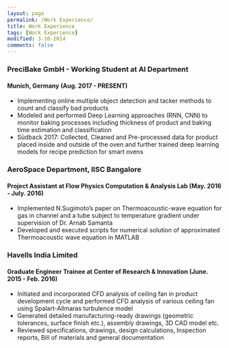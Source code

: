 ```yaml
---
layout: page
permalink: /Work Experience/
title: Work Experience
tags: [Work Experience]
modified: 3-10-2014
comments: false
---
```






### PreciBake GmbH - Working Student at AI Department
#### Munich, Germany (Aug. 2017 - PRESENT)
- Implementing online multiple object detection and tacker methods to count and classify bad products
- Modeled and performed Deep Learning approaches (RNN, CNN) to monitor baking
processes including thickness of product and baking time estimation and  classification
- Südback 2017: Collected, Cleaned and Pre-processed data for product placed inside and outside of the oven and further trained deep learning models for recipe prediction for smart ovens


### AeroSpace Department, IISC Bangalore
#### Project Assistant at Flow Physics Computation \& Analysis Lab (May. 2016 - July. 2016)
- Implemented N.Sugimoto’s paper on Thermoacoustic-wave equation for gas in channel and a tube subject to temperature gradient under supervision of Dr. Arnab Samanta
- Developed and executed scripts for numerical solution of approximated Thermoacoustic wave equation in MATLAB

### Havells India Limited
#### Graduate Engineer Trainee at Center of Research \& Innovation (June. 2015 - Feb. 2016)
- Initiated and incorporated CFD analysis of ceiling fan in product development cycle and performed CFD analysis of various ceiling fan using Spalart-Allmaras turbulence model
- Generated detailed manufacturing-ready drawings (geometric tolerances, surface finish etc.), assembly drawings, 3D CAD model etc.
- Reviewed specifications, drawings, design calculations, Inspection reports, Bill of materials and general documentation
